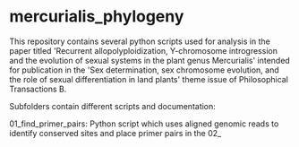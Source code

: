 # mercurialis_phylogeny
This repository contains several python scripts used for analysis in the paper titled 'Recurrent allopolyploidization, Y-chromosome introgression and the evolution of sexual systems in the plant genus Mercurialis' intended for publication in the 'Sex determination, sex chromosome evolution, and the role of sexual differentiation in land plants' theme issue of Philosophical Transactions B.


Subfolders contain different scripts and documentation:


01_find_primer_pairs:
  Python script which uses aligned genomic reads to identify conserved sites and place primer pairs in the
02_

